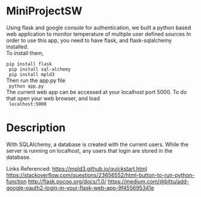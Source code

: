 # MiniProjectSW
<text> Using flask and google console for authentication, we built a python based web application to monitor temperature of multiple user defined sources
In order to use this app, you need to have flask, and flask-sqlalchemy installed.
</text>
</br>
To install them,
</br>
<code>
 pip install flask
</code>
</br>
<code>
  pip install sql-alchemy
</code>
</br>
<code>
  pip install mpld3
</code>
</br>
Then run the app.py file
</br>
<code>
  python app.py
</code>
</br>
The current web app can be accessed at your localhost port 5000. To do that open your web browser, and load 
</br>
<code>
localhost:5000
</code>
</br>
# Description
With SQLAlchemy, a database is created with the current users. While the server is running on localhost, any users that login are stored in the database.


Links Referenced:
https://mpld3.github.io/quickstart.html
https://stackoverflow.com/questions/23656552/html-button-to-run-python-function
http://flask.pocoo.org/docs/1.0/
https://medium.com/@bittu/add-google-oauth2-login-in-your-flask-web-app-9f455695341e